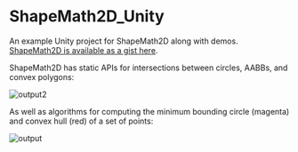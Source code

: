# ShapeMath2D_Unity
An example Unity project for ShapeMath2D along with demos. [ShapeMath2D is available as a gist here](https://gist.github.com/njelly/e025d0aa8403c084dc1e78d467b5d2b9#file-gistfile1-txt).

ShapeMath2D has static APIs for intersections between circles, AABBs, and convex polygons:

![output2](https://user-images.githubusercontent.com/8916588/165979452-d7593083-1d8b-4500-b236-5cbfe03b80a7.gif)

As well as algorithms for computing the minimum bounding circle (magenta) and convex hull (red) of a set of points:

![output](https://user-images.githubusercontent.com/8916588/166159084-134298f7-fbeb-4294-8e75-1d30b61e0e7c.gif)
